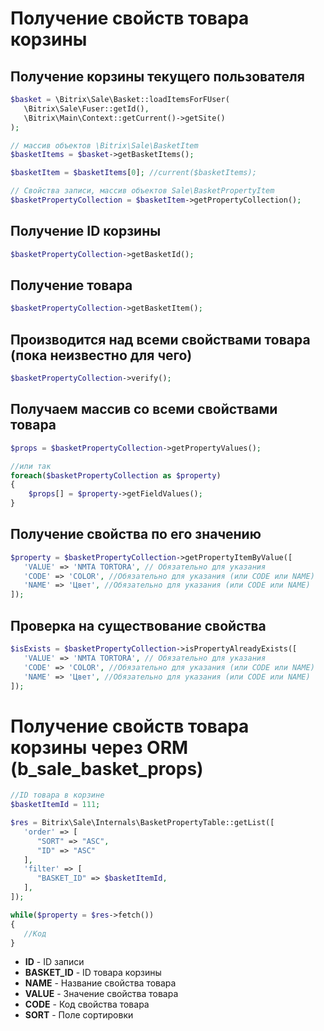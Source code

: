 # Получение свойств товара корзины
## Получение корзины текущего пользователя
```php
$basket = \Bitrix\Sale\Basket::loadItemsForFUser(
   \Bitrix\Sale\Fuser::getId(),
   \Bitrix\Main\Context::getCurrent()->getSite()
);

// массив объектов \Bitrix\Sale\BasketItem
$basketItems = $basket->getBasketItems(); 

$basketItem = $basketItems[0]; //current($basketItems);

// Свойства записи, массив объектов Sale\BasketPropertyItem
$basketPropertyCollection = $basketItem->getPropertyCollection(); 
```

## Получение ID корзины
```php
$basketPropertyCollection->getBasketId();
```

## Получение товара
```php
$basketPropertyCollection->getBasketItem();
```
## Производится над всеми свойствами товара (пока неизвестно для чего)
```php
$basketPropertyCollection->verify();
```

## Получаем массив со всеми свойствами товара
```php
$props = $basketPropertyCollection->getPropertyValues();

//или так
foreach($basketPropertyCollection as $property)
{
    $props[] = $property->getFieldValues();
}
```

## Получение свойства по его значению
```php
$property = $basketPropertyCollection->getPropertyItemByValue([
   'VALUE' => 'NMTA TORTORA', // Обязательно для указания
   'CODE' => 'COLOR', //Обязательно для указания (или CODE или NAME)
   'NAME' => 'Цвет', //Обязательно для указания (или CODE или NAME)
]);
```
## Проверка на существование свойства
```php
$isExists = $basketPropertyCollection->isPropertyAlreadyExists([
   'VALUE' => 'NMTA TORTORA', // Обязательно для указания
   'CODE' => 'COLOR', //Обязательно для указания (или CODE или NAME)
   'NAME' => 'Цвет', //Обязательно для указания (или CODE или NAME)
]);
```

# Получение свойств товара корзины через ORM (b_sale_basket_props)
```php
//ID товара в корзине
$basketItemId = 111;

$res = Bitrix\Sale\Internals\BasketPropertyTable::getList([
   'order' => [
      "SORT" => "ASC",
      "ID" => "ASC"
   ],
   'filter' => [
      "BASKET_ID" => $basketItemId,
   ],
]);

while($property = $res->fetch())
{
   //Код
}
```
<ul> 			 
   <li><b>ID</b> - ID записи</li>
   <li><b>BASKET_ID</b> - ID товара корзины</li>
   <li><b>NAME</b> - Название свойства товара</li>
   <li><b>VALUE</b> - Значение свойства товара</li>
   <li><b>CODE</b> - Код свойства товара</li>
   <li><b>SORT</b> - Поле сортировки</li>
</ul>